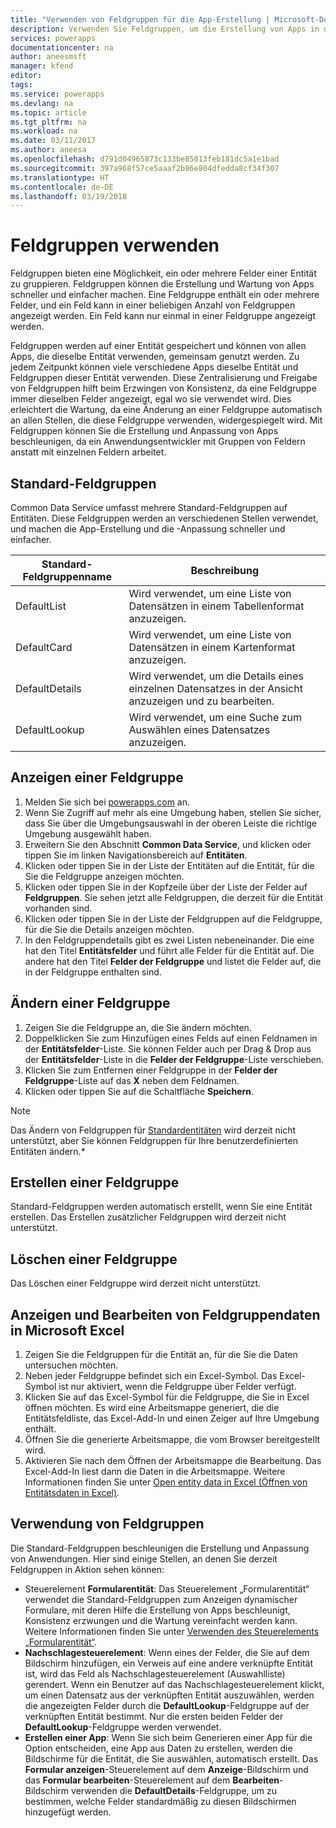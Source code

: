 ```yaml
---
title: "Verwenden von Feldgruppen für die App-Erstellung | Microsoft-Dokumentation"
description: Verwenden Sie Feldgruppen, um die Erstellung von Apps in der gesamten Datenbank zu standardisieren.
services: powerapps
documentationcenter: na
author: aneesmsft
manager: kfend
editor: 
tags: 
ms.service: powerapps
ms.devlang: na
ms.topic: article
ms.tgt_pltfrm: na
ms.workload: na
ms.date: 03/11/2017
ms.author: aneesa
ms.openlocfilehash: d791d04965873c133be85013feb181dc5a1e1bad
ms.sourcegitcommit: 397a968f57ce5aaaf2b86e804dfedda8cf34f307
ms.translationtype: HT
ms.contentlocale: de-DE
ms.lasthandoff: 03/19/2018
---
```

# <a name="use-field-groups"></a>Feldgruppen verwenden
Feldgruppen bieten eine Möglichkeit, ein oder mehrere Felder einer Entität zu gruppieren. Feldgruppen können die Erstellung und Wartung von Apps schneller und einfacher machen. Eine Feldgruppe enthält ein oder mehrere Felder, und ein Feld kann in einer beliebigen Anzahl von Feldgruppen angezeigt werden. Ein Feld kann nur einmal in einer Feldgruppe angezeigt werden.

Feldgruppen werden auf einer Entität gespeichert und können von allen Apps, die dieselbe Entität verwenden, gemeinsam genutzt werden. Zu jedem Zeitpunkt können viele verschiedene Apps dieselbe Entität und Feldgruppen dieser Entität verwenden. Diese Zentralisierung und Freigabe von Feldgruppen hilft beim Erzwingen von Konsistenz, da eine Feldgruppe immer dieselben Felder angezeigt, egal wo sie verwendet wird. Dies erleichtert die Wartung, da eine Änderung an einer Feldgruppe automatisch an allen Stellen, die diese Feldgruppe verwenden, widergespiegelt wird. Mit Feldgruppen können Sie die Erstellung und Anpassung von Apps beschleunigen, da ein Anwendungsentwickler mit Gruppen von Feldern anstatt mit einzelnen Feldern arbeitet.

## <a name="default-field-groups"></a>Standard-Feldgruppen
Common Data Service umfasst mehrere Standard-Feldgruppen auf Entitäten. Diese Feldgruppen werden an verschiedenen Stellen verwendet, und machen die App-Erstellung und die -Anpassung schneller und einfacher.

| Standard-Feldgruppenname | Beschreibung |
| --- | --- |
| DefaultList |Wird verwendet, um eine Liste von Datensätzen in einem Tabellenformat anzuzeigen. |
| DefaultCard |Wird verwendet, um eine Liste von Datensätzen in einem Kartenformat anzuzeigen. |
| DefaultDetails |Wird verwendet, um die Details eines einzelnen Datensatzes in der Ansicht anzuzeigen und zu bearbeiten. |
| DefaultLookup |Wird verwendet, um eine Suche zum Auswählen eines Datensatzes anzuzeigen. |

## <a name="view-a-field-group"></a>Anzeigen einer Feldgruppe
1. Melden Sie sich bei [powerapps.com](https://web.powerapps.com) an.
2. Wenn Sie Zugriff auf mehr als eine Umgebung haben, stellen Sie sicher, dass Sie über die Umgebungsauswahl in der oberen Leiste die richtige Umgebung ausgewählt haben.
3. Erweitern Sie den Abschnitt **Common Data Service**, und klicken oder tippen Sie im linken Navigationsbereich auf **Entitäten**.
4. Klicken oder tippen Sie in der Liste der Entitäten auf die Entität, für die Sie die Feldgruppe anzeigen möchten.
5. Klicken oder tippen Sie in der Kopfzeile über der Liste der Felder auf **Feldgruppen**. Sie sehen jetzt alle Feldgruppen, die derzeit für die Entität vorhanden sind.
6. Klicken oder tippen Sie in der Liste der Feldgruppen auf die Feldgruppe, für die Sie die Details anzeigen möchten.
7. In den Feldgruppendetails gibt es zwei Listen nebeneinander. Die eine hat den Titel **Entitätsfelder** und führt alle Felder für die Entität auf. Die andere hat den Titel **Felder der Feldgruppe** und listet die Felder auf, die in der Feldgruppe enthalten sind.

## <a name="modify-a-field-group"></a>Ändern einer Feldgruppe
1. Zeigen Sie die Feldgruppe an, die Sie ändern möchten.
2. Doppelklicken Sie zum Hinzufügen eines Felds auf einen Feldnamen in der **Entitätsfelder**-Liste. Sie können Felder auch per Drag & Drop aus der **Entitätsfelder**-Liste in die **Felder der Feldgruppe**-Liste verschieben.
3. Klicken Sie zum Entfernen einer Feldgruppe in der **Felder der Feldgruppe**-Liste auf das **X** neben dem Feldnamen.
4. Klicken oder tippen Sie auf die Schaltfläche **Speichern**.

> [!NOTE]
> Das Ändern von Feldgruppen für [Standardentitäten](guided-learning/manage-data.yml#step-2) wird derzeit nicht unterstützt, aber Sie können Feldgruppen für Ihre benutzerdefinierten Entitäten ändern.*

## <a name="creating-a-field-group"></a>Erstellen einer Feldgruppe
Standard-Feldgruppen werden automatisch erstellt, wenn Sie eine Entität erstellen. Das Erstellen zusätzlicher Feldgruppen wird derzeit nicht unterstützt.

## <a name="delete-a-field-group"></a>Löschen einer Feldgruppe
Das Löschen einer Feldgruppe wird derzeit nicht unterstützt.

## <a name="view-and-edit-field-group-data-in-microsoft-excel"></a>Anzeigen und Bearbeiten von Feldgruppendaten in Microsoft Excel
1. Zeigen Sie die Feldgruppen für die Entität an, für die Sie die Daten untersuchen möchten.
2. Neben jeder Feldgruppe befindet sich ein Excel-Symbol. Das Excel-Symbol ist nur aktiviert, wenn die Feldgruppe über Felder verfügt.
3. Klicken Sie auf das Excel-Symbol für die Feldgruppe, die Sie in Excel öffnen möchten. Es wird eine Arbeitsmappe generiert, die die Entitätsfeldliste, das Excel-Add-In und einen Zeiger auf Ihre Umgebung enthält.
4. Öffnen Sie die generierte Arbeitsmappe, die vom Browser bereitgestellt wird.
5. Aktivieren Sie nach dem Öffnen der Arbeitsmappe die Bearbeitung. Das Excel-Add-In liest dann die Daten in die Arbeitsmappe. Weitere Informationen finden Sie unter [Open entity data in Excel (Öffnen von Entitätsdaten in Excel)](data-platform-interactive-excel.md).

## <a name="field-group-usage"></a>Verwendung von Feldgruppen
Die Standard-Feldgruppen beschleunigen die Erstellung und Anpassung von Anwendungen. Hier sind einige Stellen, an denen Sie derzeit Feldgruppen in Aktion sehen können:

* Steuerelement **Formularentität**: Das Steuerelement „Formularentität“ verwendet die Standard-Feldgruppen zum Anzeigen dynamischer Formulare, mit deren Hilfe die Erstellung von Apps beschleunigt, Konsistenz erzwungen und die Wartung vereinfacht werden kann. Weitere Informationen finden Sie unter [Verwenden des Steuerelements „Formularentität“](entity-form-control.md).
* **Nachschlagesteuerelement**: Wenn eines der Felder, die Sie auf dem Bildschirm hinzufügen, ein Verweis auf eine andere verknüpfte Entität ist, wird das Feld als Nachschlagesteuerelement (Auswahlliste) gerendert. Wenn ein Benutzer auf das Nachschlagesteuerelement klickt, um einen Datensatz aus der verknüpften Entität auszuwählen, werden die angezeigten Felder durch die **DefaultLookup**-Feldgruppe auf der verknüpften Entität bestimmt. Nur die ersten beiden Felder der **DefaultLookup**-Feldgruppe werden verwendet.
* **Erstellen einer App**: Wenn Sie sich beim Generieren einer App für die Option entscheiden, eine App aus Daten zu erstellen, werden die Bildschirme für die Entität, die Sie auswählen, automatisch erstellt. Das **Formular anzeigen**-Steuerelement auf dem **Anzeige**-Bildschirm und das **Formular bearbeiten**-Steuerelement auf dem **Bearbeiten**-Bildschirm verwenden die **DefaultDetails**-Feldgruppe, um zu bestimmen, welche Felder standardmäßig zu diesen Bildschirmen hinzugefügt werden.

